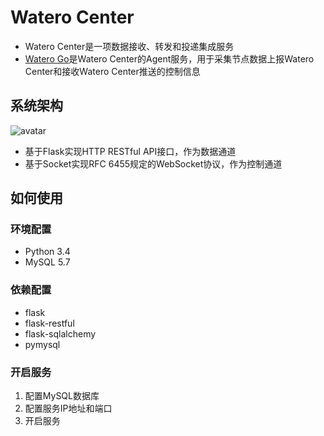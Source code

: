 # Watero Center

* Watero Center是一项数据接收、转发和投递集成服务
* [Watero Go](https://github.com/Qinnnnnn/Watero_Go)是Watero Center的Agent服务，用于采集节点数据上报Watero Center和接收Watero Center推送的控制信息

## 系统架构

![avatar](https://github.com/Qinnnnnn/Watero_Center/blob/master/Watero_Center系统架构.jpg)
* 基于Flask实现HTTP RESTful API接口，作为数据通道
* 基于Socket实现RFC 6455规定的WebSocket协议，作为控制通道

## 如何使用

### 环境配置

* Python 3.4
* MySQL 5.7

### 依赖配置

* flask
* flask-restful
* flask-sqlalchemy
* pymysql

### 开启服务

1. 配置MySQL数据库
2. 配置服务IP地址和端口
3. 开启服务
